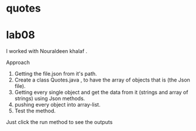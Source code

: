 # quotes

# lab08
I worked with Nouraldeen khalaf .

Approach
1. Getting the file.json from it's path.
2. Create a class Quotes.java , to have the array of objects that is (the Json file).
3. Getting every single object and get the data from it (strings and array of strings) using Json methods.
4. pushing every object into array-list.
5. Test the method.

Just click the run method to see the outputs